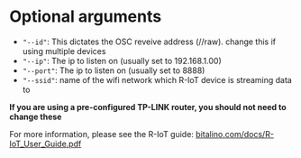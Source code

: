 # Optional arguments

- `"--id"`: This dictates the OSC reveive address (/<id>/raw). change this if using multiple devices
- `"--ip"`: The ip to listen on (usually set to 192.168.1.00)
- `"--port"`: The ip to listen on (usually set to 8888)
- `"--ssid"`: name of the wifi network which R-IoT device is streaming data to

**If you are using a pre-configured TP-LINK router, you should not need to change these**

For more information, please see the R-IoT guide:
[bitalino.com/docs/R-IoT_User_Guide.pdf](bitalino.com/docs/R-IoT_User_Guide.pdf)



